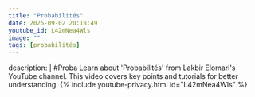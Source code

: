 ```yaml
---
title: "Probabilités"
date: 2025-09-02 20:18:49 
youtube_id: L42mNea4Wls
image: ""
tags: [probabilités]
---
```

description: |
  #Proba
  Learn about 'Probabilités' from Lakbir Elomari's YouTube channel. This video covers key points and tutorials for better understanding.
{% include youtube-privacy.html id="L42mNea4Wls" %}
